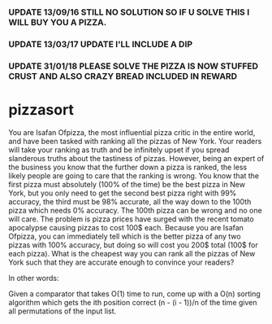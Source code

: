 ### UPDATE 13/09/16 STILL NO SOLUTION SO IF U SOLVE THIS I WILL BUY YOU A PIZZA.

### UPDATE 13/03/17 UPDATE I'LL INCLUDE A DIP

### UPDATE 31/01/18 PLEASE SOLVE THE PIZZA IS NOW STUFFED CRUST AND ALSO CRAZY BREAD INCLUDED IN REWARD

# pizzasort

You are Isafan Ofpizza, the most influential pizza critic in the entire world, and have
been tasked with ranking all the pizzas of New York. Your readers will take your ranking
as truth and be infinitely upset if you spread slanderous truths about the tastiness
of pizzas. However, being an expert of the business you know that the further down
a pizza is ranked, the less likely people are going to care that the ranking is wrong.
You know that the first pizza must absolutely (100% of the time) be the best pizza
in New York, but you only need to get the second best pizza right with 99% accuracy, the
third must be 98% accurate, all the way down to the 100th pizza which needs 0% accuracy.
The 100th pizza can be wrong and no one will care. The problem is pizza prices have
surged with the recent tomato apocalypse causing pizzas to cost 100$ each. Because you are
Isafan Ofpizza, you can immediately tell which is the better pizza of any two pizzas with
100% accuracy, but doing so will cost you 200$ total (100$ for each pizza). What is the
cheapest way you can rank all the pizzas of New York such that they are accurate enough
to convince your readers?

In other words:

Given a comparator that takes O(1) time to run, come up with a O(n) sorting algorithm
which gets the ith position correct (n - (i - 1))/n of the time given all permutations
of the input list. 
